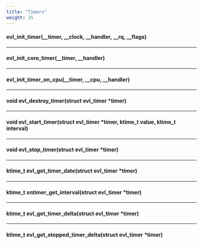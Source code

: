 ```yaml
---
title: "Timers"
weight: 35
---
```


#### evl_init_timer(__timer, __clock, __handler, __rq, __flags)

---

#### evl_init_core_timer(__timer, __handler)

---

#### evl_init_timer_on_cpu(__timer, __cpu, __handler)

---

#### void evl_destroy_timer(struct evl_timer *timer)

---

#### void evl_start_timer(struct evl_timer *timer, ktime_t value, ktime_t interval)

---

#### void evl_stop_timer(struct evl_timer *timer)

---

#### ktime_t evl_get_timer_date(struct evl_timer *timer)

---

#### ktime_t xntimer_get_interval(struct evl_timer *timer)

---

#### ktime_t evl_get_timer_delta(struct evl_timer *timer)

---

#### ktime_t evl_get_stopped_timer_delta(struct evl_timer *timer)
